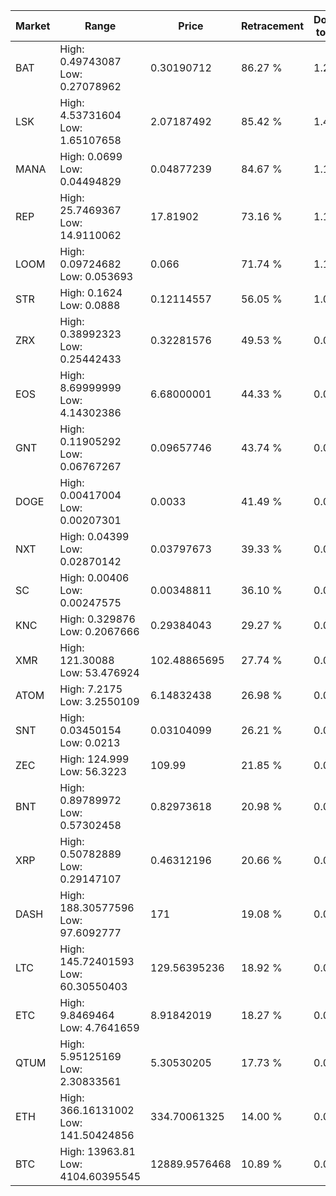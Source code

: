 | Market | Range | Price| Retracement | Doubles to 50% |
| --- | --- | --- | --- | --- |
| BAT | High: 0.49743087<br />Low: 0.27078962 | 0.30190712 | 86.27 % | 1.27 |
| LSK | High: 4.53731604<br />Low: 1.65107658 | 2.07187492 | 85.42 % | 1.49 |
| MANA | High: 0.0699<br />Low: 0.04494829 | 0.04877239 | 84.67 % | 1.18 |
| REP | High: 25.7469367<br />Low: 14.9110062 | 17.81902 | 73.16 % | 1.14 |
| LOOM | High: 0.09724682<br />Low: 0.053693 | 0.066 | 71.74 % | 1.14 |
| STR | High: 0.1624<br />Low: 0.0888 | 0.12114557 | 56.05 % | 1.04 |
| ZRX | High: 0.38992323<br />Low: 0.25442433 | 0.32281576 | 49.53 % | 0.00 |
| EOS | High: 8.69999999<br />Low: 4.14302386 | 6.68000001 | 44.33 % | 0.00 |
| GNT | High: 0.11905292<br />Low: 0.06767267 | 0.09657746 | 43.74 % | 0.00 |
| DOGE | High: 0.00417004<br />Low: 0.00207301 | 0.0033 | 41.49 % | 0.00 |
| NXT | High: 0.04399<br />Low: 0.02870142 | 0.03797673 | 39.33 % | 0.00 |
| SC | High: 0.00406<br />Low: 0.00247575 | 0.00348811 | 36.10 % | 0.00 |
| KNC | High: 0.329876<br />Low: 0.2067666 | 0.29384043 | 29.27 % | 0.00 |
| XMR | High: 121.30088<br />Low: 53.476924 | 102.48865695 | 27.74 % | 0.00 |
| ATOM | High: 7.2175<br />Low: 3.2550109 | 6.14832438 | 26.98 % | 0.00 |
| SNT | High: 0.03450154<br />Low: 0.0213 | 0.03104099 | 26.21 % | 0.00 |
| ZEC | High: 124.999<br />Low: 56.3223 | 109.99 | 21.85 % | 0.00 |
| BNT | High: 0.89789972<br />Low: 0.57302458 | 0.82973618 | 20.98 % | 0.00 |
| XRP | High: 0.50782889<br />Low: 0.29147107 | 0.46312196 | 20.66 % | 0.00 |
| DASH | High: 188.30577596<br />Low: 97.6092777 | 171 | 19.08 % | 0.00 |
| LTC | High: 145.72401593<br />Low: 60.30550403 | 129.56395236 | 18.92 % | 0.00 |
| ETC | High: 9.8469464<br />Low: 4.7641659 | 8.91842019 | 18.27 % | 0.00 |
| QTUM | High: 5.95125169<br />Low: 2.30833561 | 5.30530205 | 17.73 % | 0.00 |
| ETH | High: 366.16131002<br />Low: 141.50424856 | 334.70061325 | 14.00 % | 0.00 |
| BTC | High: 13963.81<br />Low: 4104.60395545 | 12889.9576468 | 10.89 % | 0.00 |
